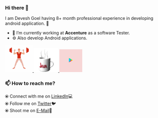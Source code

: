 ### Hi there 👋
  
  I am Devesh Goel having 8+ month professional experience in developing android application. 🎯

- 🔭 I’m currently working at **Accenture** as a software Tester.
- ⚙️ Also develop Android applications.

<p float="left">
  <a href="https://golang.org/" target="_blank" >
    <img src="https://raw.githubusercontent.com/Devesh0797/Devesh0797/master/assets/exercise.gif"  height="90" />
  </a>
  <a href="https://www.docker.com/" target="_blank" >
    <img src="https://raw.githubusercontent.com/Devesh0797/Devesh0797/master/assets/java.gif"  height="80" /> 
  </a>
  <a href="https://kubernetes.io/" target="_blank" >
    <img src="https://raw.githubusercontent.com/Devesh0797/Devesh0797/master/assets/google_play.gif"  height="75" />
  </a>
 </p>

### 📫 How to reach me? 

⦿ Connect with me on [LinkedIn](https://www.linkedin.com/in/devesh1807/)💻<br>
⦿ Follow me on [Twitter](https://twitter.com/Devesh180797)🐦<br>
⦿ Shoot me on [E-Mail](mailto:devesh97goel@gmail.com)💌<br>

<!--
**Devesh0797/Devesh0797** is a ✨ _special_ ✨ repository because its `README.md` (this file) appears on your GitHub profile.

Here are some ideas to get you started:


-->
